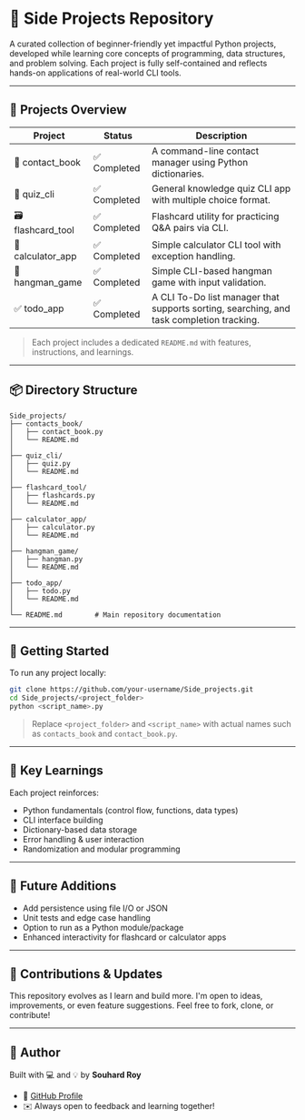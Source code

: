 # 🧰 Side Projects Repository

A curated collection of beginner-friendly yet impactful Python projects, developed while learning core concepts of programming, data structures, and problem solving. Each project is fully self-contained and reflects hands-on applications of real-world CLI tools.

---

## 📁 Projects Overview

| Project          | Status         | Description                                                   |
|------------------|----------------|---------------------------------------------------------------|
| 📇 contact_book   | ✅ Completed   | A command-line contact manager using Python dictionaries.     |
| 🧠 quiz_cli       | ✅ Completed   | General knowledge quiz CLI app with multiple choice format.   |
| 🗃 flashcard_tool  | ✅ Completed   | Flashcard utility for practicing Q&A pairs via CLI.           |
| 🧮 calculator_app  | ✅ Completed   | Simple calculator CLI tool with exception handling.           |
| 🏁 hangman_game    | ✅ Completed   | Simple CLI-based hangman game with input validation.          |
| ✅ todo_app        | ✅ Completed   | A CLI To-Do list manager that supports sorting, searching, and task completion tracking. |

> Each project includes a dedicated `README.md` with features, instructions, and learnings.

---

## 📦 Directory Structure

```
Side_projects/
├── contacts_book/
│   ├── contact_book.py
│   └── README.md
│
├── quiz_cli/
│   ├── quiz.py
│   └── README.md
│
├── flashcard_tool/
│   ├── flashcards.py
│   └── README.md
│
├── calculator_app/
│   ├── calculator.py
│   └── README.md
│
├── hangman_game/
│   ├── hangman.py
│   └── README.md
│
├── todo_app/
│   ├── todo.py
│   └── README.md
│
└── README.md        # Main repository documentation
```

---

## 🚀 Getting Started

To run any project locally:

```bash
git clone https://github.com/your-username/Side_projects.git
cd Side_projects/<project_folder>
python <script_name>.py
```

> Replace `<project_folder>` and `<script_name>` with actual names such as `contacts_book` and `contact_book.py`.

---

## 🧠 Key Learnings

Each project reinforces:
- Python fundamentals (control flow, functions, data types)
- CLI interface building
- Dictionary-based data storage
- Error handling & user interaction
- Randomization and modular programming

---

## 🔧 Future Additions

- Add persistence using file I/O or JSON
- Unit tests and edge case handling
- Option to run as a Python module/package
- Enhanced interactivity for flashcard or calculator apps

---

## 📌 Contributions & Updates

This repository evolves as I learn and build more. I'm open to ideas, improvements, or even feature suggestions. Feel free to fork, clone, or contribute!

---

## 👤 Author

Built with 💻 and 💡 by **Souhard Roy**

- 🔗 [GitHub Profile](https://github.com/nolifer-jpg)
- ✉️ Always open to feedback and learning together!
